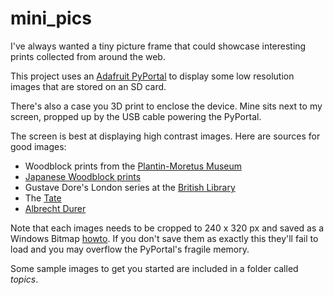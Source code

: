 # mini_pics
I've always wanted a tiny picture frame that could showcase interesting prints collected from around the web.

This project uses an [Adafruit PyPortal](https://www.adafruit.com/product/4116) to display some low resolution images that are stored on an SD card.

There's also a case you 3D print to enclose the device. Mine sits next to my screen, propped up by the USB cable powering the PyPortal.

The screen is best at displaying high contrast images. Here are sources for good images:

* Woodblock prints from the [Plantin-Moretus Museum](https://collectie.antwerpen.be/impressedbyplantin/all-woodcuts)
* [Japanese Woodblock prints](https://ukiyo-e.org)
* Gustave Dore's London series at the [British Library](https://www.bl.uk/collection-items/london-illustrations-by-gustave-dor#)
* The [Tate](https://www.tate.org.uk/art/artworks/hogarth-gin-lane-t01799)
* [Albrecht Durer](https://www.albrecht-durer.org)

Note that each images needs to be cropped to 240 x 320 px and saved as a Windows Bitmap [howto](https://learn.adafruit.com/creating-your-first-tilemap-game-with-circuitpython/indexed-bmp-graphics). If you don't save them as exactly this they'll fail to load and you may overflow the PyPortal's fragile memory.

Some sample images to get you started are included in a folder called *topics*.